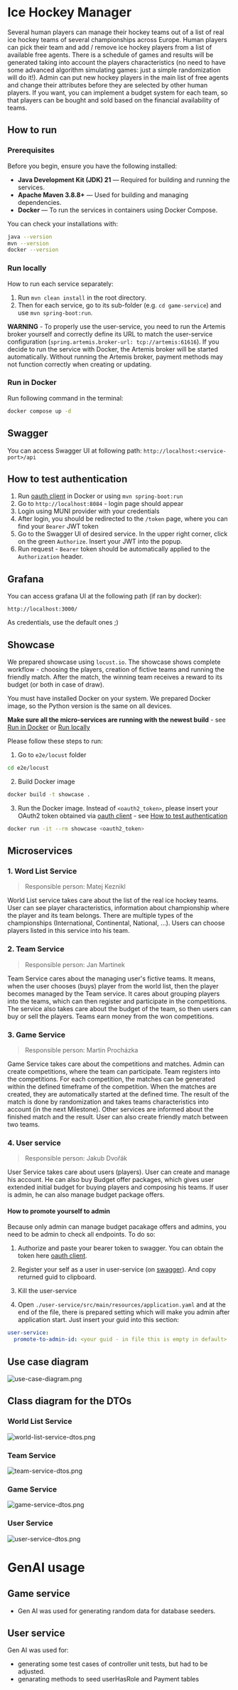 # Ice Hockey Manager

Several human players can manage their hockey teams out of a list of real ice hockey teams of several
championships across Europe. Human players can pick their team and add / remove ice hockey players from a list of
available free agents. There is a schedule of games and results will be generated taking into account the players
characteristics (no need to have some advanced algorithm simulating games: just a simple randomization will do it!).
Admin can put new hockey players in the main list of free agents and change their attributes before they are selected by
other human players. If you want, you can implement a budget system for each team, so that players can be bought and
sold based on the financial availability of teams.

## How to run

### Prerequisites

Before you begin, ensure you have the following installed:

- **Java Development Kit (JDK) 21** — Required for building and running the services.
- **Apache Maven 3.8.8+** — Used for building and managing dependencies.
- **Docker** — To run the services in containers using Docker Compose.

You can check your installations with:
```bash
java --version
mvn --version
docker --version
```

### Run locally

How to run each service separately:

1. Run `mvn clean install` in the root directory.
2. Then for each service, go to its sub-folder (e.g. `cd game-service`) and use `mvn spring-boot:run`.

**WARNING** - To properly use the user-service, you need to run the Artemis broker yourself and correctly define its URL to match the user-service configuration (`spring.artemis.broker-url: tcp://artemis:61616`). If you decide to run the service with Docker, the Artemis broker will be started automatically. Without running the Artemis broker, payment methods may not function correctly when creating or updating.

### Run in Docker

Run following command in the terminal:

```bash
docker compose up -d
```

## Swagger

You can access Swagger UI at following path:
```http://localhost:<service-port>/api```

## How to test authentication

1. Run [oauth client](/oauth-client) in Docker or using `mvn spring-boot:run`
2. Go to `http://localhost:8084` - login page should appear
3. Login using MUNI provider with your credentials
4. After login, you should be redirected to the `/token` page, where you can find your `Bearer` JWT token
5. Go to the Swagger UI of desired service. In the upper right corner, click on the green `Authorize`. Insert your JWT
   into the popup.
6. Run request - `Bearer` token should be automatically applied to the `Authorization` header.


## Grafana

You can access grafana UI at the following path (if ran by docker):

```http://localhost:3000/```

As credentials, use the default ones ;)

## Showcase

We prepared showcase using `locust.io`. The showcase shows complete workflow - choosing the players, creation of fictive
teams and running the friendly match. After the match, the winning team receives a reward to its budget (or both in case
of draw).

You must have installed Docker on your system. We prepared Docker image, so the Python version is the same on all
devices.

**Make sure all the micro-services are running with the newest build** - see [Run in Docker](#run-in-docker)
or [Run locally](#run-locally)

Please follow these steps to run:

1. Go to `e2e/locust` folder

```bash
cd e2e/locust
```

2. Build Docker image

```bash
docker build -t showcase .
```

3. Run the Docker image. Instead of `<oauth2_token>`, please insert your OAuth2 token obtained
   via [oauth client](/oauth-client) -
   see [How to test authentication](#how-to-test-authentication)

```bash
docker run -it --rm showcase <oauth2_token>
```

## Microservices

### 1. Word List Service

> Responsible person: Matej Keznikl

World List service takes care about the list of the real ice hockey teams. User can see player characteristics,
information about championship where the player and its team belongs. There are multiple types of the
championships (International, Continental, National, ...). Users can choose players listed in this service into his
team.

### 2. Team Service

> Responsible person: Jan Martinek

Team Service cares about the managing user's fictive teams. It means, when the user chooses (buys) player from the
world list, then the player becomes managed by the Team service. It cares about grouping players into the teams, which
can then register and participate in the competitions. The service also takes care about the budget of the team,
so then users can buy or sell the players. Teams earn money from the won competitions.

### 3. Game Service

> Responsible person: Martin Procházka

Game Service takes care about the competitions and matches. Admin can create competitions, where the team can
participate.
Team registers into the competitions. For each competition, the matches can be generated within the defined timeframe of
the competition. When the matches are created, they are automatically started at the defined time. The result of the
match
is done by randomization and takes teams characteristics into account (in the next Milestone). Other services are
informed
about the finished match and the result. User can also create friendly match between two teams.

### 4. User service

> Responsible person: Jakub Dvořák

User Service takes care about users (players). User can create and manage his account. He can also buy Budget offer
packages, which gives user extended initial budget for buying players and composing his teams. If user is admin, he
can also manage budget package offers.

#### How to promote yourself to admin
Because only admin can manage budget pacakage offers and admins, you need to be admin to check all endpoints. To do so: 
1. Authorize and paste your bearer token to swagger. You can obtain the token here [oauth client](/oauth-client).

2. Register your self as a user in user-service (on [swagger](http://localhost:8083/api/swagger-ui/index.html#/User%20API/registerUser)). And copy returned guid to clipboard.

3. Kill the user-service

4. Open `./user-service/src/main/resources/application.yaml` and at the end of the file, there is prepared setting which will make you admin after application start. Just insert your guid into this section:
```Yaml
user-service:
  promote-to-admin-id: <your guid - in file this is empty in default>
```


## Use case diagram

![use-case-diagram.png](docs/diagrams/use-case/use-case.png)

## Class diagram for the DTOs

### World List Service

![world-list-service-dtos.png](docs/diagrams/class/world-list-service-dtos.png)

### Team Service

![team-service-dtos.png](docs/diagrams/class/team-service-dtos.png)

### Game Service

![game-service-dtos.png](docs/diagrams/class/game-service-dtos.png)

### User Service

![user-service-dtos.png](docs/diagrams/class/user-service-dtos.png)

# GenAI usage

## Game service

- Gen AI was used for generating random data for database seeders.

## User service
Gen AI was used for:
- generating some test cases of controller unit tests, but had to be adjusted.
- genarating methods to seed userHasRole and Payment tables